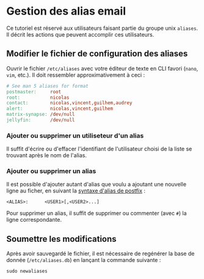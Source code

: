 Gestion des alias email
=======================

Ce tutoriel est réservé aux utilisateurs faisant partie du groupe unix `aliases`.
Il décrit les actions que peuvent accomplir ces utilisateurs.

Modifier le fichier de configuration des aliases
------------------------------------------------

Ouvrir le fichier `/etc/aliases` avec votre éditeur de texte en CLI favori
(`nano`, `vim`, etc.).
Il doit ressembler approximativement à ceci :

```Makefile
# See man 5 aliases for format
postmaster:     root
root:           nicolas
contact:        nicolas,vincent,guilhem,audrey
alert:          nicolas,vincent,guilhem
matrix-synapse: /dev/null
jellyfin:       /dev/null
```

### Ajouter ou supprimer un utiliseteur d'un alias

Il suffit d'écrire ou d'effacer l'identifiant de l'utilisateur choisi de la
liste se trouvant après le nom de l'alias.

### Ajouter ou supprimer un alias

Il est possible d'ajouter autant d'alias que voulu a ajoutant une nouvelle ligne
au ficher, en suivant la [syntaxe d'alias de postfix](http://www.postfix.org/aliases.5.html) :

```
<ALIAS>:      <USER1>[,<USER2>...]
```

Pour supprimer un alias, il suffit de supprimer ou commenter (avec `#`) la ligne
correspondante.

Soumettre les modifications
---------------------------

Après avoir sauvegardé le fichier, il est nécessaire de regénérer la base de
donnée (`/etc/aliases.db`) en lançant la commande suivante :

```
sudo newaliases
```
